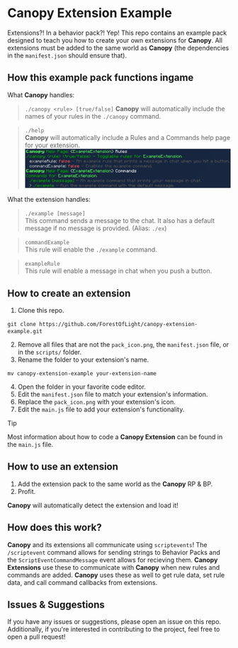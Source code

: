 # Canopy Extension Example
Extensions?! In a behavior pack?! Yep! This repo contains an example pack designed to teach you how to create your own extensions for **Canopy**. All extensions must be added to the same world as **Canopy** (the dependencies in the `manifest.json` should ensure that).

## How this example pack functions ingame

What **Canopy** handles:

> `./canopy <rule> [true/false]`
**Canopy** will automatically include the names of your rules in the `./canopy` command.

> `./help`  
**Canopy** will automatically include a Rules and a Commands help page for your extension.
![Help Page](./example_help.png)

What the extension handles:

> `./example [message]`  
This command sends a message to the chat. It also has a default message if no message is provided. (Alias: `./ex`)

> `commandExample`  
This rule will enable the `./example` command.

> `exampleRule`  
This rule will enable a message in chat when you push a button.

## How to create an extension
1. Clone this repo.   
```
git clone https://github.com/ForestOfLight/canopy-extension-example.git
```
2. Remove all files that are not the `pack_icon.png`, the `manifest.json` file, or in the `scripts/` folder.
3. Rename the folder to your extension's name.   
```
mv canopy-extension-example your-extension-name
```
4. Open the folder in your favorite code editor.
5. Edit the `manifest.json` file to match your extension's information.
6. Replace the `pack_icon.png` with your extension's icon.
7. Edit the `main.js` file to add your extension's functionality.

> [!TIP]
> Most information about how to code a **Canopy Extension** can be found in the `main.js` file.

## How to use an extension
1. Add the extension pack to the same world as the **Canopy** RP & BP.
2. Profit.

**Canopy** will automatically detect the extension and load it!

## How does this work?

**Canopy** and its extensions all communicate using `scriptevents`! The `/scriptevent` command allows for sending strings to Behavior Packs and the `ScriptEventCommandMessage` event allows for recieving them. **Canopy Extensions** use these to communicate with **Canopy** when new rules and commands are added. **Canopy** uses these as well to get rule data, set rule data, and call command callbacks from extensions.

## Issues & Suggestions

If you have any issues or suggestions, please open an issue on this repo. Additionally, if you're interested in contributing to the project, feel free to open a pull request! 
